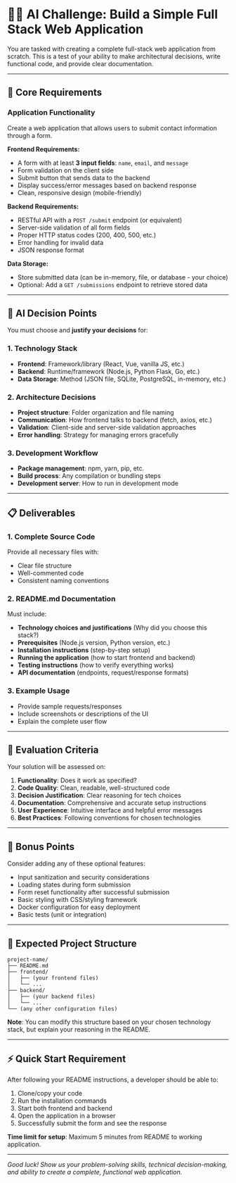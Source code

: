 # 🧑‍💻 AI Challenge: Build a Simple Full Stack Web Application

You are tasked with creating a complete full-stack web application from scratch. This is a test of your ability to make architectural decisions, write functional code, and provide clear documentation.

---

## 🎯 Core Requirements

### Application Functionality
Create a web application that allows users to submit contact information through a form.

**Frontend Requirements:**
- A form with at least **3 input fields**: `name`, `email`, and `message`
- Form validation on the client side
- Submit button that sends data to the backend
- Display success/error messages based on backend response
- Clean, responsive design (mobile-friendly)

**Backend Requirements:**
- RESTful API with a `POST /submit` endpoint (or equivalent)
- Server-side validation of all form fields
- Proper HTTP status codes (200, 400, 500, etc.)
- Error handling for invalid data
- JSON response format

**Data Storage:**
- Store submitted data (can be in-memory, file, or database - your choice)
- Optional: Add a `GET /submissions` endpoint to retrieve stored data

---

## 🧠 AI Decision Points

You must choose and **justify your decisions** for:

### 1. Technology Stack
- **Frontend**: Framework/library (React, Vue, vanilla JS, etc.)
- **Backend**: Runtime/framework (Node.js, Python Flask, Go, etc.)
- **Data Storage**: Method (JSON file, SQLite, PostgreSQL, in-memory, etc.)

### 2. Architecture Decisions
- **Project structure**: Folder organization and file naming
- **Communication**: How frontend talks to backend (fetch, axios, etc.)
- **Validation**: Client-side and server-side validation approaches
- **Error handling**: Strategy for managing errors gracefully

### 3. Development Workflow
- **Package management**: npm, yarn, pip, etc.
- **Build process**: Any compilation or bundling steps
- **Development server**: How to run in development mode

---

## 📋 Deliverables

### 1. Complete Source Code
Provide all necessary files with:
- Clear file structure
- Well-commented code
- Consistent naming conventions

### 2. README.md Documentation
Must include:
- **Technology choices and justifications** (Why did you choose this stack?)
- **Prerequisites** (Node.js version, Python version, etc.)
- **Installation instructions** (step-by-step setup)
- **Running the application** (how to start frontend and backend)
- **Testing instructions** (how to verify everything works)
- **API documentation** (endpoints, request/response formats)

### 3. Example Usage
- Provide sample requests/responses
- Include screenshots or descriptions of the UI
- Explain the complete user flow

---

## 🎨 Evaluation Criteria

Your solution will be assessed on:

1. **Functionality**: Does it work as specified?
2. **Code Quality**: Clean, readable, well-structured code
3. **Decision Justification**: Clear reasoning for tech choices
4. **Documentation**: Comprehensive and accurate setup instructions
5. **User Experience**: Intuitive interface and helpful error messages
6. **Best Practices**: Following conventions for chosen technologies

---

## 🚀 Bonus Points

Consider adding any of these optional features:
- Input sanitization and security considerations
- Loading states during form submission
- Form reset functionality after successful submission
- Basic styling with CSS/styling framework
- Docker configuration for easy deployment
- Basic tests (unit or integration)

---

## 📁 Expected Project Structure

```
project-name/
├── README.md
├── frontend/
│   ├── (your frontend files)
│   └── ...
├── backend/
│   ├── (your backend files)
│   └── ...
└── (any other configuration files)
```

**Note**: You can modify this structure based on your chosen technology stack, but explain your reasoning in the README.

---

## ⚡ Quick Start Requirement

After following your README instructions, a developer should be able to:
1. Clone/copy your code
2. Run the installation commands
3. Start both frontend and backend
4. Open the application in a browser
5. Successfully submit the form and see the response

**Time limit for setup**: Maximum 5 minutes from README to working application.

---

*Good luck! Show us your problem-solving skills, technical decision-making, and ability to create a complete, functional web application.*